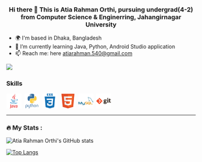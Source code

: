 ### <center> Hi there 👋 This is Atia Rahman Orthi, pursuing undergrad(4-2) from Computer Science & Enginerring, Jahangirnagar University</center>
   - 🌍  I'm based in Dhaka, Bangladesh
   - 🌱 I’m currently learning Java, Python, Android Studio application
   - 📫 Reach me: here atiarahman.540@gmail.com

![](https://komarev.com/ghpvc/?username=Atia1999&color=green&style=flat-square&label=PROFILE+VIEWS)
### Skills
<div>
  <img src="https://github.com/devicons/devicon/blob/master/icons/java/java-original-wordmark.svg" title="Java" alt="Java" width="40" height="40"/>&nbsp;
    <img src="https://github.com/devicons/devicon/blob/master/icons/python/python-original-wordmark.svg" title="Python" alt="Python" width="40" height="40"/>&nbsp;
  <img src="https://github.com/devicons/devicon/blob/master/icons/css3/css3-plain-wordmark.svg"  title="CSS3" alt="CSS" width="40" height="40"/>&nbsp;
  <img src="https://github.com/devicons/devicon/blob/master/icons/html5/html5-original.svg" title="HTML5" alt="HTML" width="40" height="40"/>&nbsp;
  <img src="https://github.com/devicons/devicon/blob/master/icons/mysql/mysql-original-wordmark.svg" title="MySQL"  alt="MySQL" width="40" height="40"/>&nbsp;
  <img src="https://github.com/devicons/devicon/blob/master/icons/git/git-original-wordmark.svg" title="Git" **alt="Git" width="40" height="40"/>
</div>

---

### :fire: My Stats :
![Atia Rahman Orthi's GitHub stats](https://github-readme-stats.vercel.app/api?username=Atia1999&show_icons=true&theme=radical)

[![Top Langs](https://github-readme-stats.vercel.app/api/top-langs/?username=Atia1999)](https://github.com/anuraghazra/github-readme-stats)


<!--
**Atia1999/Atia1999** is a ✨ _special_ ✨ repository because its `README.md` (this file) appears on your GitHub profile.

Here are some ideas to get you started:

- 🔭 I’m currently working on ...
- 🌱 I’m currently learning ...
- 👯 I’m looking to collaborate on ...
- 🤔 I’m looking for help with ...
- 💬 Ask me about ...
- 📫 How to reach me: ...
- 😄 Pronouns: ...
- ⚡ Fun fact: ...
-->
